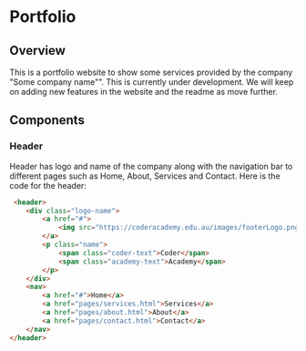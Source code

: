 # Portfolio 

## Overview 
This is a portfolio website to show some services provided by the company "Some company name"". This is currently under development. We will keep on adding new features in the website and the readme as move further.

## Components 

### Header
Header has logo and name of the company along with the navigation bar to different pages such as Home, About, Services and Contact. Here is the code for the header:
```html
 <header>
    <div class="logo-name">
        <a href="#">
            <img src="https://coderacademy.edu.au/images/footerLogo.png" alt="CA Logo">
        </a>
        <p class="name">
            <span class="coder-text">Coder</span>
            <span class="academy-text">Academy</span>
        </p>
    </div>
    <nav>
        <a href="#">Home</a>
        <a href="pages/services.html">Services</a>
        <a href="pages/about.html">About</a>
        <a href="pages/contact.html">Contact</a>
    </nav>
</header>
```